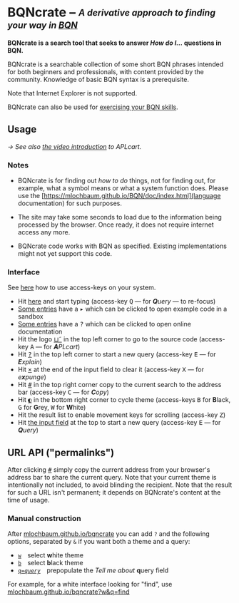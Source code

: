 # BQNcrate – <sub><sup>*A derivative approach to finding your way in [BQN](https://mlochbaum.github.io/BQN)*</sup></sub>

**BQNcrate is a search tool that seeks to answer *How do I…* questions in BQN.**

BQNcrate is a searchable collection of some short BQN phrases intended for both beginners and professionals, with content provided by the community. Knowledge of basic BQN syntax is a prerequisite. 

Note that Internet Explorer is not supported.

BQNcrate can also be used for [exercising your BQN skills](https://mlochbaum.github.io/bqncrate/quiz).

## Usage

*→ See also [the video introduction](https://dyalog.tv/Dyalog19/?v=r3owA7tfKE8) to APLcart.*

### Notes

- BQNcrate is for finding out *how to do* things, not for finding out, for example, what a symbol means or what a system function does. Please use the [https://mlochbaum.github.io/BQN/doc/index.html](language documentation) for such purposes.

- The site may take some seconds to load due to the information being processed by the browser. Once ready, it does not require internet access any more.

- BQNcrate code works with BQN as specified. Existing implementations might not yet support this code.

### Interface

See [here](https://www.w3schools.com/tags/att_global_accesskey.asp#table2) how to use access-keys on your system.

- Hit [here](https://mlochbaum.github.io/bqncrate) and start typing (access-key <kbd>Q</kbd> — for _**Q**uery_ — to re-focus)
- [Some entries](https://mlochbaum.github.io/bqncrate?q=(>)) have a <kbd>▸</kbd> which can be clicked to open example code in a sandbox
- [Some entries](https://mlochbaum.github.io/bqncrate?q=(?)) have a <kbd>?</kbd> which can be clicked to open online documentation
- Hit the logo [⊔˜](mlochbaum/bqncrate) in the top left corner to go to the source code (access-key <kbd>A</kbd> — for _**A**PLcart_)
- Hit [<kbd>?</kbd>](#usage) in the top left corner to start a new query (access-key <kbd>E</kbd> — for _**E**xplain_)
- Hit [<kbd>×</kbd>](https://mlochbaum.github.io/bqncrate?q=) at the end of the input field to clear it (access-key <kbd>X</kbd> — for _e**x**punge_)
- Hit [<kbd>#</kbd>](https://mlochbaum.github.io/bqncrate?q=42) in the top right corner copy to the current search to the address bar (access-key <kbd>C</kbd> — for _**C**opy_)
- Hit [<kbd>◐</kbd>](https://mlochbaum.github.io/bqncrate?w) in the bottom right corner to cycle theme (access-keys <kbd>B</kbd> for **B**lack, <kbd>G</kbd> for **G**rey, <kbd>W</kbd> for **W**hite)
- Hit the result list to enable movement keys for scrolling (access-key <kbd>Z</kbd>)
- Hit [the input field](https://mlochbaum.github.io/bqncrate) at the top to start a new query (access-key <kbd>E</kbd> — for _**Q**uery_)

## URL API ("permalinks")

After clicking [<kbd>#</kbd>](https://mlochbaum.github.io/bqncrate?q=42) simply copy the current address from your browser's address bar to share the current query. Note that your current theme is intentionally not included, to avoid blinding the recipient. Note that the result for such a URL isn't permanent; it depends on BQNcrate's content at the time of usage.

### Manual construction

After [mlochbaum.github.io/bqncrate](https://mlochbaum.github.io/bqncrate/) you can add `?` and the following options, separated by `&` if you want both a theme and a query:

- [<code>w</code>](https://mlochbaum.github.io/bqncrate?w) select **w**hite theme
- [<code>b</code>](https://mlochbaum.github.io/bqncrate?b) select **b**lack theme
- [<code>q=<i>query</i></code>](https://mlochbaum.github.io/bqncrate?q=query) prepopulate the _Tell me about_ **q**uery field

For example, for a white interface looking for "find", use [mlochbaum.github.io/bqncrate?w&q=find](https://mlochbaum.github.io/bqncrate?w&q=find)
